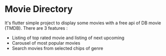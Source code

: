 
# Movie Directory

It's flutter simple project to display some movies with a free api of DB movie (TMDB). There are 3 features : 
- Listing of top rated movie and listing of next upcoming
- Carousel of most popular movies
- Search movies from selected chips of genre

